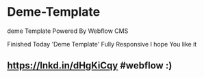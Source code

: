 # Deme-Template
deme Template Powered By Webflow CMS

Finished Today 'Deme Template' Fully Responsive
I hope You like it

## https://lnkd.in/dHgKiCqy #webflow :)
